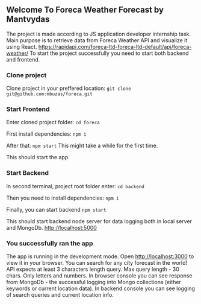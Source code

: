 ## Welcome To Foreca Weather Forecast by Mantvydas

The project is made according to JS application developer internship task. Main purpose is to retrieve data from Foreca Weather API and visualize it using React. 
https://rapidapi.com/foreca-ltd-foreca-ltd-default/api/foreca-weather/
To start the project successfully you need to start both backend and frontend.

### Clone project
Clone project in your preffered location:
`git clone git@github.com:mbuzas/foreca.git`

### Start Frontend

Enter cloned project folder:
`cd foreca`

First install dependencies:
`npm i`

After that:
`npm start`
This might take a while for the first time.

This should start the app.

### Start Backend

In second terminal, project root folder enter:
`cd backend`

Then you need to install dependencies:
`npm i`

Finally, you can start backend
`npm start`

This should start backend node server for data logging both in local server and MongoDb.
[http://localhost:5000](http://localhost:5000)


### You successfully ran the app
The app is running in the development mode.
Open [http://localhost:3000](http://localhost:3000) to view it in your browser.
You can search for any city forecast in the world!
API expects at least 3 characters length query. Max query length - 30 chars. Only letters and numbers.
In browser console you can see response from MongoDb - the successful logging into Mongo collections (either keywords or current location data).
In backend console you can see logging of search queries and current location info.


